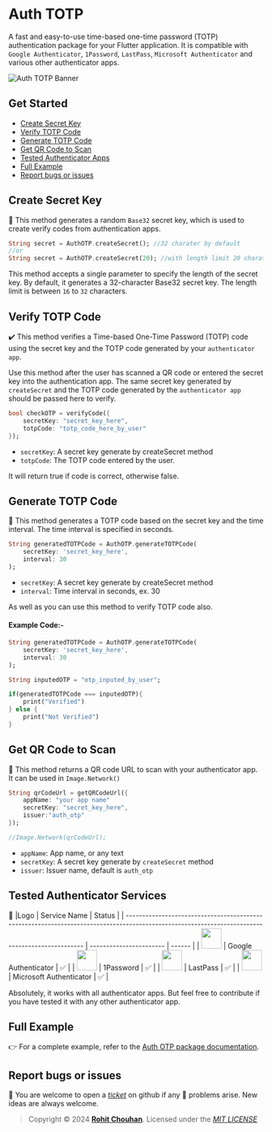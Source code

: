 # Auth TOTP

A fast and easy-to-use time-based one-time password (TOTP) authentication package for your Flutter application. It is compatible with `Google Authenticator`, `1Password`, `LastPass`, `Microsoft Authenticator` and various other authenticator apps.

![Auth TOTP Banner](https://github.com/rohit-chouhan/auth_otp/assets/34239087/f22d91d0-452c-473a-87b7-a26107985df1)

## Get Started

- [Create Secret Key](#create-secret-key)
- [Verify TOTP Code](#verify-totp-code)
- [Generate TOTP Code](#generate-totp-code)
- [Get QR Code to Scan](#get-qr-code-to-scan)
- [Tested Authenticator Apps](#tested-authenticator-apps)
- [Full Example](#full-example)
- [Report bugs or issues](#report-bugs-or-issues)

## Create Secret Key

🔑 This method generates a random `Base32` secret key, which is used to create verify codes from authentication apps.

```dart
String secret = AuthOTP.createSecret(); //32 charater by default
//or
String secret = AuthOTP.createSecret(20); //with length limit 20 charater
```

This method accepts a single parameter to specify the length of the secret key. By default, it generates a 32-character Base32 secret key. The length limit is between `16` to `32` characters.

## Verify TOTP Code

✔️ This method verifies a Time-based One-Time Password (TOTP) code using the secret key and the TOTP code generated by your `authenticator app`.

Use this method after the user has scanned a QR code or entered the secret key into the authentication app. The same secret key generated by `createSecret` and the TOTP code generated by the `authenticator app` should be passed here to verify.

```dart
bool checkOTP = verifyCode({
    secretKey: "secret_key_here",
    totpCode: "totp_code_here_by_user"
});
```

- `secretKey`: A secret key generate by createSecret method
- `totpCode`: The TOTP code entered by the user.

It will return true if code is correct, otherwise false.

## Generate TOTP Code

🚀 This method generates a TOTP code based on the secret key and the time interval. The time interval is specified in seconds.

```dart
String generatedTOTPCode = AuthOTP.generateTOTPCode(
    secretKey: 'secret_key_here',
    interval: 30
);
```

- `secretKey`: A secret key generate by createSecret method
- `interval`: Time interval in seconds, ex. 30

As well as you can use this method to verify TOTP code also.

#### Example Code:-

```dart
String generatedTOTPCode = AuthOTP.generateTOTPCode(
    secretKey: 'secret_key_here',
    interval: 30
);

String inputedOTP = "otp_inputed_by_user";

if(generatedTOTPCode === inputedOTP){
    print("Verified")
} else {
    print("Not Verified")
}
```

## Get QR Code to Scan

📸 This method returns a QR code URL to scan with your authenticator app. It can be used in `Image.Network()`

```dart
String qrCodeUrl = getQRCodeUrl({
    appName: "your app name"
    secretKey: "secret_key_here",
    issuer:"auth_otp"
});

//Image.Network(qrCodeUrl);
```

- `appName`: App name, or any text
- `secretKey`: A secret key generate by `createSecret` method
- `issuer`: Issuer name, default is `auth_otp`

## Tested Authenticator Services

🔐
|Logo | Service Name | Status |
| ----------------------------------------------------------------------------------------------------------------------------------------------- | ----------------------- | ------ |
| <img width="40" src="https://play-lh.googleusercontent.com/NntMALIH4odanPPYSqUOXsX8zy_giiK2olJiqkcxwFIOOspVrhMi9Miv6LYdRnKIg-3R=w480-h960-rw"/> | Google Authenticator | ✅ |
| <img width="40" src="https://play-lh.googleusercontent.com/RyPWI5dSfKqMUnuEYqMqQPMLv8AvKehIhut1yIKJU91HWpvtUHPj1rzn_UHwpEqH2a0=w480-h960-rw"/> | 1Password | ✅ |
| <img width="40" src="https://play-lh.googleusercontent.com/BPgJq2T40gw219T9wcXPld0urrii1L9WwGZ0xovChB7fy-KFfVlKPE6oT5D7lIeQRecJ=s96-rw"/> | LastPass | ✅ |
| <img width="40" src="https://play-lh.googleusercontent.com/_1CV99jklLbXuun-6E7eCPR-sKKeZc602rhw_QHZz-qm7xrPdgWsJVc7NtFkkliI8No=w480-h960-rw"/> | Microsoft Authenticator | ✅ |

Absolutely, it works with all authenticator apps. But feel free to contribute if you have tested it with any other authenticator app.

## Full Example

👉 For a complete example, refer to the [Auth OTP package documentation](https://pub.dev/packages/auth_otp/example).

## Report bugs or issues

🐛 You are welcome to open a _[ticket](https://github.com/rohit-chouhan/auth_otp/issues)_ on github if any 🐞 problems arise. New ideas are always welcome.

> Copyright © 2024 **[Rohit Chouhan](https://rohitchouhan.com)**. Licensed under the _[MIT LICENSE](https://github.com/rohit-chouhan/auth_otp/blob/main/LICENSE)_
